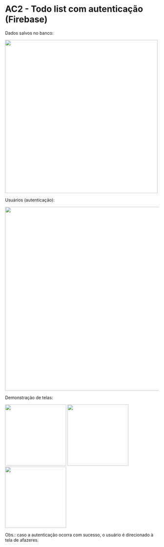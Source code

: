 # AC2 - Todo list com autenticação (Firebase)

<div styles="display: flex;">
  <p>Dados salvos no banco:</p>
  <img width="500px" src="https://github.com/GustavoYM01/ac2-prog-mobile/assets/69603394/c2a105ca-f429-4512-94bc-e01cbebdf553" />
  <p>Usuários (autenticação):</p>
  <img width="600px" src="https://github.com/GustavoYM01/ac2-prog-mobile/assets/69603394/b01aaeb5-cdf8-44f9-a187-8db91a64b41f"
" />
  <p>Demonstração de telas:</p>
  <img width="200px" src="https://github.com/GustavoYM01/ac2-prog-mobile/assets/69603394/dfec9793-24b6-455d-9810-c8bcd7acd56a"/>
  <img width="200px" src="https://github.com/GustavoYM01/ac2-prog-mobile/assets/69603394/ca7a080d-0ad8-4c96-8a03-b06354fde7d7"/>
  <img width="200px" src="https://github.com/GustavoYM01/ac2-prog-mobile/assets/69603394/b3bc8afc-28d3-43c6-a837-1822e1a43dc5"/>

</div>
<p>Obs.: caso a autenticação ocorra com sucesso, o usuário é direcionado à tela de afazeres.</p>
